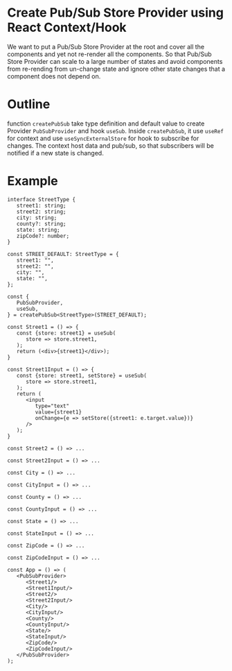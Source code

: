 # Create Pub/Sub Store Provider using React Context/Hook

We want to put a Pub/Sub Store Provider at the root and cover all the components and yet not re-render all the components. So that Pub/Sub Store Provider can scale to a large number of states and avoid components from re-rending from un-change state and ignore other state changes that a component does not depend on. 

# Outline
function `createPubSub` take type definition and default value to create Provider `PubSubProvider` and hook `useSub`. Inside `createPubSub`, it use `useRef` for context and use `useSyncExternalStore` for hook to subscribe for changes. The context host data and pub/sub, so that subscribers will be notified if a new state is changed. 

# Example

```
interface StreetType {
   street1: string;
   street2: string;
   city: string;
   county?: string;
   state: string;
   zipCode?: number;
}

const STREET_DEFAULT: StreetType = {
   street1: "",
   street2: "",
   city: "",
   state: "",
};

const {
   PubSubProvider, 
   useSub,
} = createPubSub<StreetType>(STREET_DEFAULT);

const Street1 = () => {
   const {store: street1} = useSub(
      store => store.street1,
   );
   return (<div>{street1}</div>);
}

const Street1Input = () => {
   const {store: street1, setStore} = useSub(
      store => store.street1,
   );
   return (
      <input 
         type="text" 
         value={street1} 
         onChange={e => setStore({street1: e.target.value})}
      />
   );
}

const Street2 = () => ...

const Street2Input = () => ...

const City = () => ...

const CityInput = () => ...

const County = () => ...

const CountyInput = () => ...

const State = () => ...

const StateInput = () => ...

const ZipCode = () => ...

const ZipCodeInput = () => ...

const App = () => (
   <PubSubProvider>
      <Street1/>
      <Street1Input/>
      <Street2/>
      <Street2Input/>
      <City/>
      <CityInput/>
      <County/>
      <CountyInput/>
      <State/>
      <StateInput/>
      <ZipCode/>
      <ZipCodeInput/>
   </PubSubProvider>
);
```